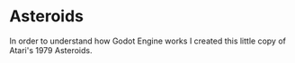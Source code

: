 # Asteroids
In order to understand how Godot Engine works I created this little copy of Atari's 1979 Asteroids.

